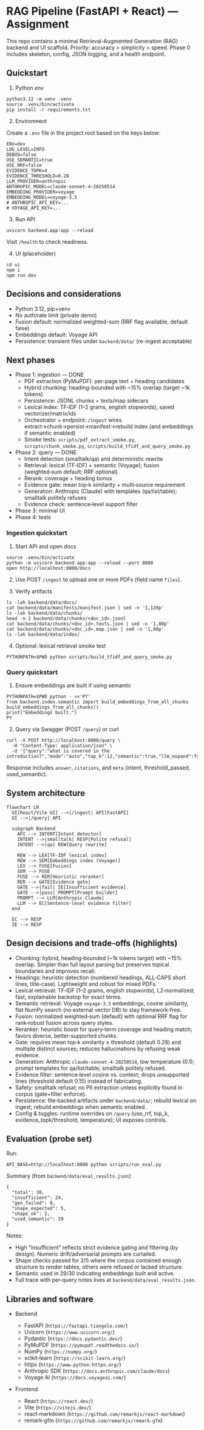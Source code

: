 # RAG Pipeline (FastAPI + React) — Assignment

This repo contains a minimal Retrieval-Augmented Generation (RAG) backend and UI scaffold. Priority: accuracy > simplicity > speed. Phase 0 includes skeleton, config, JSON logging, and a health endpoint.

## Quickstart

1) Python env

```
python3.12 -m venv .venv
source .venv/bin/activate
pip install -r requirements.txt
```

2) Environment

Create a `.env` file in the project root based on the keys below:

```
ENV=dev
LOG_LEVEL=INFO
DEBUG=false
USE_SEMANTIC=true
USE_RRF=false
EVIDENCE_TOPK=4
EVIDENCE_THRESHOLD=0.28
LLM_PROVIDER=anthropic
ANTHROPIC_MODEL=claude-sonnet-4-20250514
EMBEDDING_PROVIDER=voyage
EMBEDDING_MODEL=voyage-3.5
# ANTHROPIC_API_KEY=...
# VOYAGE_API_KEY=...
```

3) Run API

```
uvicorn backend.app:app --reload
```

Visit `/health` to check readiness.

4) UI (placeholder)

```
cd ui
npm i
npm run dev
```

## Decisions and considerations
- Python 3.12, pip+venv
- No auth/rate limit (private demo)
- Fusion default: normalized weighted-sum (RRF flag available, default false)
- Embeddings default: Voyage API
- Persistence: transient files under `backend/data/` (re-ingest acceptable)

## Next phases
- Phase 1: ingestion — DONE
  - PDF extraction (PyMuPDF): per-page text + heading candidates
  - Hybrid chunking: heading-bounded with ~15% overlap (target ~1k tokens)
  - Persistence: JSONL chunks + texts/map sidecars
  - Lexical index: TF‑IDF (1–2 grams, english stopwords), saved vectorizer/matrix/ids
  - Orchestrator + endpoint: `/ingest` wires extract→chunk→persist→manifest→rebuild index (and embeddings if semantic enabled)
  - Smoke tests: `scripts/pdf_extract_smoke.py`, `scripts/chunk_smoke.py`, `scripts/build_tfidf_and_query_smoke.py`
- Phase 2: query — DONE
  - Intent detection (smalltalk/qa) and deterministic rewrite
  - Retrieval: lexical (TF‑IDF) + semantic (Voyage); fusion (weighted‑sum default; RRF optional)
  - Rerank: coverage + heading bonus
  - Evidence gate: mean top‑k similarity + multi‑source requirement
  - Generation: Anthropic (Claude) with templates (qa/list/table); smalltalk politely refuses
  - Evidence check: sentence‑level support filter
- Phase 3: minimal UI
- Phase 4: tests

### Ingestion quickstart

1) Start API and open docs
```
source .venv/bin/activate
python -m uvicorn backend.app:app --reload --port 8000
open http://localhost:8000/docs
```

2) Use POST `/ingest` to upload one or more PDFs (field name `files`).

3) Verify artifacts
```
ls -lah backend/data/docs/
cat backend/data/manifests/manifest.json | sed -n '1,120p'
ls -lah backend/data/chunks/
head -n 2 backend/data/chunks/<doc_id>.jsonl
cat backend/data/chunks/<doc_id>.texts.json | sed -n '1,80p'
cat backend/data/chunks/<doc_id>.map.json | sed -n '1,80p'
ls -lah backend/data/index/
```

4) Optional: lexical retrieval smoke test
```
PYTHONPATH=$PWD python scripts/build_tfidf_and_query_smoke.py
```

### Query quickstart

1) Ensure embeddings are built if using semantic
```
PYTHONPATH=$PWD python - <<'PY'
from backend.index.semantic import build_embeddings_from_all_chunks
build_embeddings_from_all_chunks()
print("Embeddings built.")
PY
```

2) Query via Swagger (POST `/query`) or curl
```
curl -X POST http://localhost:8000/query \
  -H "Content-Type: application/json" \
  -d '{"query":"what is covered in the introduction?","mode":"auto","top_k":12,"semantic":true,"llm_expand":false}'
```

Response includes `answer`, `citations`, and `meta` (intent, threshold_passed, used_semantic).

## System architecture

```mermaid
flowchart LR
  UI[React/Vite UI] -->|/ingest| API[FastAPI]
  UI -->|/query| API

  subgraph Backend
    API --> INTENT[Intent detector]
    INTENT -->|smalltalk| RESP[Polite refusal]
    INTENT -->|qa| REW[Query rewrite]

    REW --> LEX[TF‑IDF lexical index]
    REW --> SEM[Embeddings index (Voyage)]
    LEX --> FUSE[Fusion]
    SEM --> FUSE
    FUSE --> RER[Heuristic reranker]
    RER --> GATE[Evidence gate]
    GATE -->|fail| IE[Insufficient evidence]
    GATE -->|pass| PROMPT[Prompt builder]
    PROMPT --> LLM[Anthropic Claude]
    LLM --> EC[Sentence‑level evidence filter]
  end

  EC --> RESP
  IE --> RESP
```

## Design decisions and trade‑offs (highlights)

- Chunking: hybrid, heading‑bounded (~1k tokens target) with ~15% overlap. Simpler than full layout parsing but preserves topical boundaries and improves recall.
- Headings: heuristic detection (numbered headings, ALL‑CAPS short lines, title‑case). Lightweight and robust for mixed PDFs.
- Lexical retrieval: TF‑IDF (1–2 grams, english stopwords), L2‑normalized; fast, explainable backstop for exact terms.
- Semantic retrieval: Voyage `voyage-3.5` embeddings, cosine similarity, flat NumPy search (no external vector DB) to stay framework‑free.
- Fusion: normalized weighted‑sum (default) with optional RRF flag for rank‑robust fusion across query styles.
- Reranker: heuristic boost for query‑term coverage and heading match; favors diverse, better‑supported chunks.
- Gate: requires mean top‑k similarity ≥ threshold (default 0.28) and multiple distinct sources; reduces hallucinations by refusing weak evidence.
- Generation: Anthropic `claude-sonnet-4-20250514`, low temperature (0.1); prompt templates for qa/list/table; smalltalk politely refused.
- Evidence filter: sentence‑level cosine vs. context; drops unsupported lines (threshold default 0.15) instead of fabricating.
- Safety: smalltalk refusal; no PII extraction unless explicitly found in corpus (gate+filter enforce).
- Persistence: file‑backed artifacts under `backend/data/`; rebuild lexical on ingest; rebuild embeddings when semantic enabled.
- Config & toggles: runtime overrides on `/query` (use_rrf, top_k, evidence_topk/threshold, temperature); UI exposes controls.

## Evaluation (probe set)

Run:
```
API_BASE=http://localhost:8000 python scripts/run_eval.py
```

Summary (from `backend/data/eval_results.json`):

```
{
  "total": 30,
  "insufficient": 24,
  "gen_failed": 0,
  "shape_expected": 5,
  "shape_ok": 2,
  "used_semantic": 29
}
```

Notes:
- High “insufficient” reflects strict evidence gating and filtering (by design). Numeric drift/adversarial prompts are curtailed.
- Shape checks passed for 2/5 where the corpus contained enough structure to render tables; others were refused or lacked structure.
- Semantic used in 29/30 indicating embeddings built and active.
- Full trace with per‑query notes lives at `backend/data/eval_results.json`.

## Libraries and software

- Backend
  - FastAPI (`https://fastapi.tiangolo.com/`)
  - Uvicorn (`https://www.uvicorn.org/`)
  - Pydantic (`https://docs.pydantic.dev/`)
  - PyMuPDF (`https://pymupdf.readthedocs.io/`)
  - NumPy (`https://numpy.org/`)
  - scikit‑learn (`https://scikit-learn.org/`)
  - httpx (`https://www.python-httpx.org/`)
  - Anthropic SDK (`https://docs.anthropic.com/claude/docs`)
  - Voyage AI (`https://docs.voyageai.com/`)

- Frontend
  - React (`https://react.dev/`)
  - Vite (`https://vitejs.dev/`)
  - react‑markdown (`https://github.com/remarkjs/react-markdown`)
  - remark‑gfm (`https://github.com/remarkjs/remark-gfm`)

